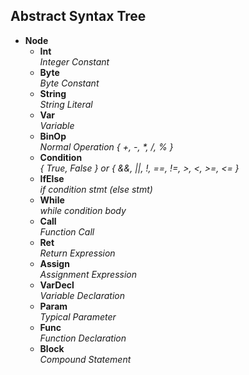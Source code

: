 ## Abstract Syntax Tree
* **Node**
  * **Int**  
  _Integer Constant_
  * **Byte**  
  _Byte Constant_
  * **String**  
  _String Literal_
  * **Var**  
  _Variable_
  * **BinOp**  
  _Normal Operation { +, -, *, /, % }_
  * **Condition**  
  _{ True, False } or { &&, ||, !, ==, !=, >, <, >=, <= }_
  * **IfElse**  
  _if condition stmt (else stmt)_
  * **While**  
  _while condition body_
  * **Call**  
  _Function Call_
  * **Ret**  
  _Return Expression_
  * **Assign**  
  _Assignment Expression_
  * **VarDecl**  
  _Variable Declaration_
  * **Param**  
  _Typical Parameter_
  * **Func**  
  _Function Declaration_
  * **Block**  
  _Compound Statement_
